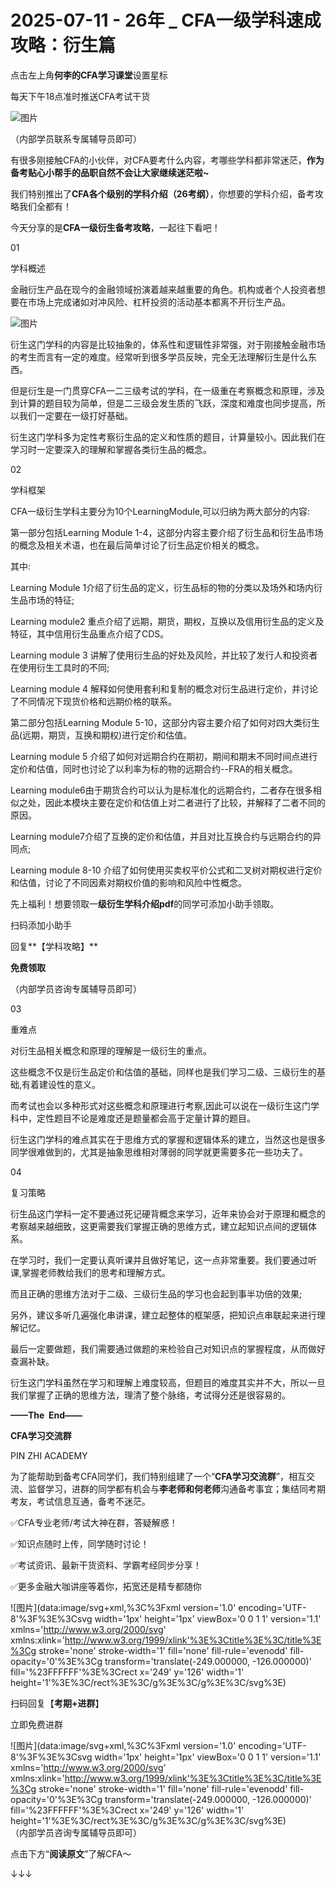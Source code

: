 # 2025-07-11 - 26年 _ CFA一级学科速成攻略：衍生篇

点击左上角**何李的CFA学习课堂**设置星标

每天下午18点准时推送CFA考试干货

![图片](https://mmbiz.qpic.cn/mmbiz_png/X893I6ibJ7AMibTGPNF5eBQNibSRykX50tibicKNB8ZgruBMjArP63WjKccfwr4BlZKE9d3Oqepr70sTRT3XiatW7LicQ/640?wx_fmt=png&from=appmsg&tp=webp&wxfrom=5&wx_lazy=1)

（内部学员联系专属辅导员即可）

有很多刚接触CFA的小伙伴，对CFA要考什么内容，考哪些学科都非常迷茫，**作为备考贴心小帮手的品职自然不会让大家继续迷茫啦~**

我们特别推出了**CFA各个级别的学科介绍（26考纲）**，你想要的学科介绍，备考攻略我们全都有！

今天分享的是**CFA一级衍生备考攻略**，一起往下看吧！

01

学科概述

金融衍生产品在现今的金融领域扮演着越来越重要的角色。机构或者个人投资者想要在市场上完成诸如对冲风险、杠杆投资的活动基本都离不开衍生产品。

![图片](https://mmbiz.qpic.cn/mmbiz_png/QkjvmbC1CD0zJ9hBlrElSv4ZqETGn3otgH8VHW1QuoOec3JMAbUyr0iaurJy4DPHBwUsDXiadJ3aha4CvJwyYVew/640?tp=webp&wxfrom=5&wx_lazy=1)

衍生这门学科的内容是比较抽象的，体系性和逻辑性非常强，对于刚接触金融市场的考生而言有一定的难度。经常听到很多学员反映，完全无法理解衍生是什么东西。

但是衍生是一门贯穿CFA一二三级考试的学科，在一级重在考察概念和原理，涉及到计算的题目较为简单，但是二三级会发生质的飞跃，深度和难度也同步提高，所以我们一定要在一级打好基础。

衍生这门学科多为定性考察衍生品的定义和性质的题目，计算量较小。因此我们在学习时一定要深入的理解和掌握各类衍生品的概念。

02

学科框架

CFA一级衍生学科主要分为10个LearningModule,可以归纳为两大部分的内容:

第一部分包括Learning Module 1-4，这部分内容主要介绍了衍生品和衍生品市场的概念及相关术语，也在最后简单讨论了衍生品定价相关的概念。

其中:

Learning Module 1介绍了衍生品的定义，衍生品标的物的分类以及场外和场内衍生品市场的特征;

Learning module2 重点介绍了远期，期货，期权，互换以及信用衍生品的定义及特征，其中信用衍生品重点介绍了CDS。

Learning module 3 讲解了使用衍生品的好处及风险，并比较了发行人和投资者在使用衍生工具时的不同;

Learning module 4 解释如何使用套利和复制的概念对衍生品进行定价，并讨论了不同情况下现货价格和远期价格的联系。

第二部分包括Learning Module 5-10，这部分内容主要介绍了如何对四大类衍生品(远期，期货，互换和期权)进行定价和估值。

Learning module 5 介绍了如何对远期合约在期初，期间和期末不同时间点进行定价和估值，同时也讨论了以利率为标的物的远期合约--FRA的相关概念。

Learning module6由于期货合约可以认为是标准化的远期合约，二者存在很多相似之处，因此本模块主要在定价和估值上对二者进行了比较，并解释了二者不同的原因。

Learning module7介绍了互换的定价和估值，并且对比互换合约与远期合约的异同点;

Learning module 8-10 介绍了如何使用买卖权平价公式和二叉树对期权进行定价和估值，讨论了不同因素对期权价值的影响和风险中性概念。


先上福利！想要领取一**级衍生学科介绍pdf**的同学可添加小助手领取。


扫码添加小助手

回复**【学科攻略】**

**免费领取**


（内部学员咨询专属辅导员即可）

03

重难点

对衍生品相关概念和原理的理解是一级衍生的重点。

这些概念不仅是衍生品定价和估值的基础，同样也是我们学习二级、三级衍生的基础,有着建设性的意义。

而考试也会以多种形式对这些概念和原理进行考察,因此可以说在一级衍生这门学科中，定性题目不论是难度还是题量都会高于定量计算的题目。

衍生这门学科的难点其实在于思维方式的掌握和逻辑体系的建立，当然这也是很多同学很难做到的，尤其是抽象思维相对薄弱的同学就更需要多花一些功夫了。

04

复习策略

衍生品这门学科一定不要通过死记硬背概念来学习，近年来协会对于原理和概念的考察越来越细致，这更需要我们掌握正确的思维方式，建立起知识点间的逻辑体系。

在学习时，我们一定要认真听课并且做好笔记，这一点非常重要。我们要通过听课,掌握老师教给我们的思考和理解方式。

而且正确的思维方法对于二级、三级衍生品的学习也会起到事半功倍的效果;

另外，建议多听几遍强化串讲课，建立起整体的框架感，把知识点串联起来进行理解记忆。

最后一定要做题，我们需要通过做题的来检验自己对知识点的掌握程度，从而做好查漏补缺。

衍生这门学科虽然在学习和理解上难度较高，但题目的难度其实并不大，所以一旦我们掌握了正确的思维方法，理清了整个脉络，考试得分还是很容易的。

**——The  End——**

**CFA学习交流群**

PIN ZHI ACADEMY

为了能帮助到备考CFA同学们，我们特别组建了一个“**CFA学习交流群**”，相互交流、监督学习，进群的同学都有机会与**李老师和何老师**沟通备考事宜；集结同考期考友，考试信息互通，备考不迷茫。

✅CFA专业老师/考试大神在群，答疑解惑！

✅知识点随时上传，同学随时讨论！

✅考试资讯、最新干货资料、学霸考经同步分享！

✅更多金融大咖讲座等着你，拓宽还是精专都随你

![图片](data:image/svg+xml,%3C%3Fxml version='1.0' encoding='UTF-8'%3F%3E%3Csvg width='1px' height='1px' viewBox='0 0 1 1' version='1.1' xmlns='http://www.w3.org/2000/svg' xmlns:xlink='http://www.w3.org/1999/xlink'%3E%3Ctitle%3E%3C/title%3E%3Cg stroke='none' stroke-width='1' fill='none' fill-rule='evenodd' fill-opacity='0'%3E%3Cg transform='translate(-249.000000, -126.000000)' fill='%23FFFFFF'%3E%3Crect x='249' y='126' width='1' height='1'%3E%3C/rect%3E%3C/g%3E%3C/g%3E%3C/svg%3E)![]()![]()![]()

扫码回复【**考期+进群**】

立即免费进群

![图片](data:image/svg+xml,%3C%3Fxml version='1.0' encoding='UTF-8'%3F%3E%3Csvg width='1px' height='1px' viewBox='0 0 1 1' version='1.1' xmlns='http://www.w3.org/2000/svg' xmlns:xlink='http://www.w3.org/1999/xlink'%3E%3Ctitle%3E%3C/title%3E%3Cg stroke='none' stroke-width='1' fill='none' fill-rule='evenodd' fill-opacity='0'%3E%3Cg transform='translate(-249.000000, -126.000000)' fill='%23FFFFFF'%3E%3Crect x='249' y='126' width='1' height='1'%3E%3C/rect%3E%3C/g%3E%3C/g%3E%3C/svg%3E)![]()![]()![]()  
（内部学员咨询专属辅导员即可）


点击下方“**阅读原文**”了解CFA～

↓↓↓